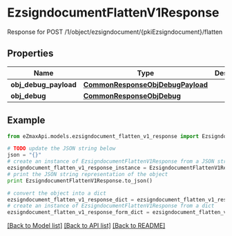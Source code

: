 # EzsigndocumentFlattenV1Response

Response for POST /1/object/ezsigndocument/{pkiEzsigndocument}/flatten

## Properties
Name | Type | Description | Notes
------------ | ------------- | ------------- | -------------
**obj_debug_payload** | [**CommonResponseObjDebugPayload**](CommonResponseObjDebugPayload.md) |  | 
**obj_debug** | [**CommonResponseObjDebug**](CommonResponseObjDebug.md) |  | [optional] 

## Example

```python
from eZmaxApi.models.ezsigndocument_flatten_v1_response import EzsigndocumentFlattenV1Response

# TODO update the JSON string below
json = "{}"
# create an instance of EzsigndocumentFlattenV1Response from a JSON string
ezsigndocument_flatten_v1_response_instance = EzsigndocumentFlattenV1Response.from_json(json)
# print the JSON string representation of the object
print EzsigndocumentFlattenV1Response.to_json()

# convert the object into a dict
ezsigndocument_flatten_v1_response_dict = ezsigndocument_flatten_v1_response_instance.to_dict()
# create an instance of EzsigndocumentFlattenV1Response from a dict
ezsigndocument_flatten_v1_response_form_dict = ezsigndocument_flatten_v1_response.from_dict(ezsigndocument_flatten_v1_response_dict)
```
[[Back to Model list]](../README.md#documentation-for-models) [[Back to API list]](../README.md#documentation-for-api-endpoints) [[Back to README]](../README.md)



